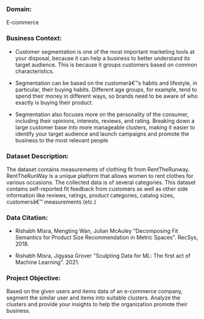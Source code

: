 <h3> Domain:</h3>
 E-commerce
<h3>Business Context:</h3>

- Customer segmentation is one of the most important marketing tools at your
disposal, because it can help a business to better understand its target audience.
This is because it groups customers based on common characteristics.

- Segmentation can be based on the customerâ€™s habits and lifestyle, in
particular, their buying habits. Different age groups, for example, tend to
spend their money in different ways, so brands need to be aware of who
exactly is buying their product.

- Segmentation also focuses more on the personality of the consumer,
including their opinions, interests, reviews, and rating. Breaking down a
large customer base into more manageable clusters, making it easier to
identify your target audience and launch campaigns and promote the
business to the most relevant people

<h3>Dataset Description:</h3>
The dataset contains measurements of clothing fit from RentTheRunway.
RentTheRunWay is a unique platform that allows women to rent clothes for
various occasions. The collected data is of several categories. This dataset
contains self-reported fit feedback from customers as well as other side
information like reviews, ratings, product categories, catalog sizes, customersâ€™
measurements (etc.)

<h3> Data Citation:</h3>

- Rishabh Misra, Mengting Wan, Julian McAuley "Decomposing Fit Semantics
for Product Size Recommendation in Metric Spaces". RecSys, 2018.

- Rishabh Misra, Jigyasa Grover "Sculpting Data for ML: The first act of
Machine Learning". 2021.

<h3> Project Objective:</h3>

Based on the given users and items data of an e-commerce company, segment
the similar user and items into suitable clusters. Analyze the clusters and provide
your insights to help the organization promote their business.
